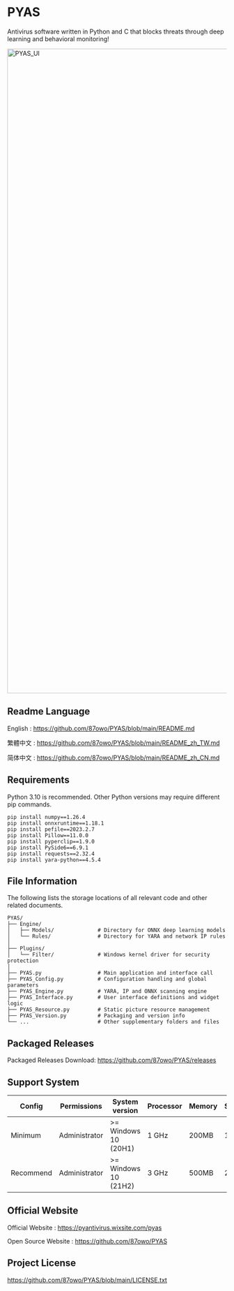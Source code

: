 # PYAS

Antivirus software written in Python and C that blocks threats through deep learning and behavioral monitoring!

<img width="2245" height="1477" alt="PYAS_UI" src="https://github.com/user-attachments/assets/157c0922-68d8-4e64-a019-8961ff08b868" />

## Readme Language

English : https://github.com/87owo/PYAS/blob/main/README.md

繁體中文 : https://github.com/87owo/PYAS/blob/main/README_zh_TW.md

简体中文 : https://github.com/87owo/PYAS/blob/main/README_zh_CN.md

## Requirements

Python 3.10 is recommended. Other Python versions may require different pip commands.

```
pip install numpy==1.26.4
pip install onnxruntime==1.18.1
pip install pefile==2023.2.7
pip install Pillow==11.0.0
pip install pyperclip==1.9.0
pip install PySide6==6.9.1
pip install requests==2.32.4
pip install yara-python==4.5.4
```

## File Information

The following lists the storage locations of all relevant code and other related documents.

```
PYAS/
├── Engine/
│   ├── Models/              # Directory for ONNX deep learning models
│   └── Rules/               # Directory for YARA and network IP rules
│
├── Plugins/
│   └── Filter/              # Windows kernel driver for security protection
│
├── PYAS.py                  # Main application and interface call
├── PYAS_Config.py           # Configuration handling and global parameters
├── PYAS_Engine.py           # YARA, IP and ONNX scanning engine
├── PYAS_Interface.py        # User interface definitions and widget logic
├── PYAS_Resource.py         # Static picture resource management
├── PYAS_Version.py          # Packaging and version info
└── ...                      # Other supplementary folders and files
```

## Packaged Releases

Packaged Releases Download: https://github.com/87owo/PYAS/releases

## Support System

| Config    | Permissions   | System version       | Processor | Memory | Storage |
|-----------|---------------|----------------------|-----------|--------|---------|
| Minimum   | Administrator | >= Windows 10 (20H1) | 1 GHz     | 200MB  | 100MB   |
| Recommend | Administrator | >= Windows 10 (21H2) | 3 GHz     | 500MB  | 200MB   |

## Official Website

Official Website : https://pyantivirus.wixsite.com/pyas

Open Source Website : https://github.com/87owo/PYAS

## Project License

https://github.com/87owo/PYAS/blob/main/LICENSE.txt
